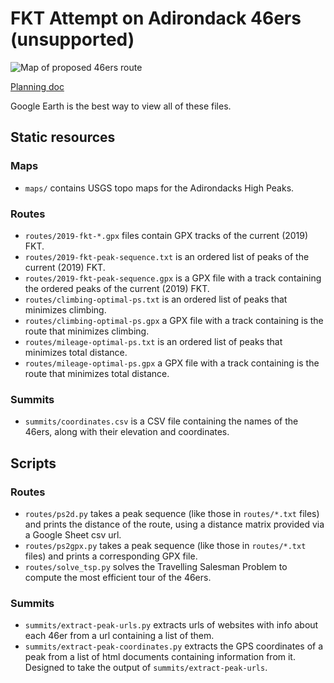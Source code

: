 # FKT Attempt on Adirondack 46ers (unsupported)

![Map of proposed 46ers route](images/46ers.png)

[Planning doc](https://docs.google.com/document/d/1wN7PmH-JsgmIHsFPoYUi2MEByevzwz8eYv4cj-IDyBQ/edit#)

Google Earth is the best way to view all of these files.

## Static resources
### Maps
- `maps/` contains USGS topo maps for the Adirondacks High Peaks.

### Routes
- `routes/2019-fkt-*.gpx` files contain GPX tracks of the current (2019) FKT.
- `routes/2019-fkt-peak-sequence.txt` is an ordered list of peaks of the current (2019)
  FKT.
- `routes/2019-fkt-peak-sequence.gpx` is a GPX file with a track containing the ordered
  peaks of the current (2019) FKT.
- `routes/climbing-optimal-ps.txt` is an ordered list of peaks that minimizes climbing.
- `routes/climbing-optimal-ps.gpx` a GPX file with a track containing is the
  route that minimizes climbing.
- `routes/mileage-optimal-ps.txt` is an ordered list of peaks that minimizes
  total distance.
- `routes/mileage-optimal-ps.gpx` a GPX file with a track containing is the
  route that minimizes total distance.

### Summits
- `summits/coordinates.csv` is a CSV file containing the names of the 46ers,
  along with their elevation and coordinates.

## Scripts
### Routes
- `routes/ps2d.py` takes a peak sequence (like those in `routes/*.txt` files) and
  prints the distance of the route, using a distance matrix provided via a
  Google Sheet csv url.
- `routes/ps2gpx.py` takes a peak sequence (like those in `routes/*.txt` files) and
  prints a corresponding GPX file.
- `routes/solve_tsp.py` solves the Travelling Salesman Problem to compute the
  most efficient tour of the 46ers.

### Summits
- `summits/extract-peak-urls.py` extracts urls of websites with info about each 46er
  from a url containing a list of them.
- `summits/extract-peak-coordinates.py` extracts the GPS coordinates of a peak from a
  list of html documents containing information from it. Designed to take the
  output of `summits/extract-peak-urls`.

